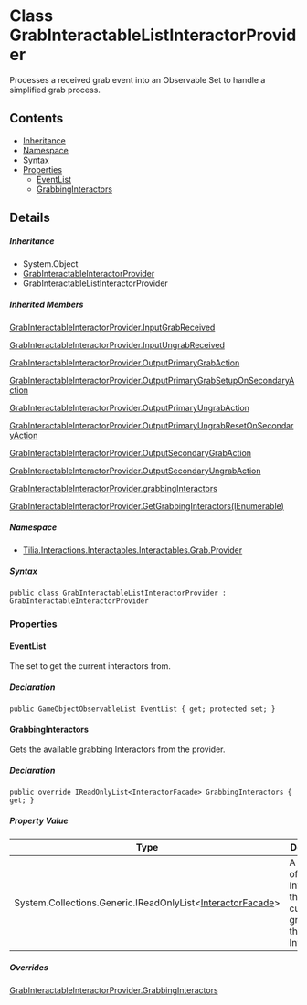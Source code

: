 # Class GrabInteractableListInteractorProvider

Processes a received grab event into an Observable Set to handle a simplified grab process.

## Contents

* [Inheritance]
* [Namespace]
* [Syntax]
* [Properties]
  * [EventList]
  * [GrabbingInteractors]

## Details

##### Inheritance

* System.Object
* [GrabInteractableInteractorProvider]
* GrabInteractableListInteractorProvider

##### Inherited Members

[GrabInteractableInteractorProvider.InputGrabReceived]

[GrabInteractableInteractorProvider.InputUngrabReceived]

[GrabInteractableInteractorProvider.OutputPrimaryGrabAction]

[GrabInteractableInteractorProvider.OutputPrimaryGrabSetupOnSecondaryAction]

[GrabInteractableInteractorProvider.OutputPrimaryUngrabAction]

[GrabInteractableInteractorProvider.OutputPrimaryUngrabResetOnSecondaryAction]

[GrabInteractableInteractorProvider.OutputSecondaryGrabAction]

[GrabInteractableInteractorProvider.OutputSecondaryUngrabAction]

[GrabInteractableInteractorProvider.grabbingInteractors]

[GrabInteractableInteractorProvider.GetGrabbingInteractors(IEnumerable<GameObject>)]

##### Namespace

* [Tilia.Interactions.Interactables.Interactables.Grab.Provider]

##### Syntax

```
public class GrabInteractableListInteractorProvider : GrabInteractableInteractorProvider
```

### Properties

#### EventList

The set to get the current interactors from.

##### Declaration

```
public GameObjectObservableList EventList { get; protected set; }
```

#### GrabbingInteractors

Gets the available grabbing Interactors from the provider.

##### Declaration

```
public override IReadOnlyList<InteractorFacade> GrabbingInteractors { get; }
```

##### Property Value

| Type | Description |
| --- | --- |
| System.Collections.Generic.IReadOnlyList<[InteractorFacade]\> | A collection of Interactors that are currently grabbing the Interactable. |

##### Overrides

[GrabInteractableInteractorProvider.GrabbingInteractors]

[GrabInteractableInteractorProvider]: GrabInteractableInteractorProvider.md
[GrabInteractableInteractorProvider.InputGrabReceived]: GrabInteractableInteractorProvider.md#Tilia_Interactions_Interactables_Interactables_Grab_Provider_GrabInteractableInteractorProvider_InputGrabReceived
[GrabInteractableInteractorProvider.InputUngrabReceived]: GrabInteractableInteractorProvider.md#Tilia_Interactions_Interactables_Interactables_Grab_Provider_GrabInteractableInteractorProvider_InputUngrabReceived
[GrabInteractableInteractorProvider.OutputPrimaryGrabAction]: GrabInteractableInteractorProvider.md#Tilia_Interactions_Interactables_Interactables_Grab_Provider_GrabInteractableInteractorProvider_OutputPrimaryGrabAction
[GrabInteractableInteractorProvider.OutputPrimaryGrabSetupOnSecondaryAction]: GrabInteractableInteractorProvider.md#Tilia_Interactions_Interactables_Interactables_Grab_Provider_GrabInteractableInteractorProvider_OutputPrimaryGrabSetupOnSecondaryAction
[GrabInteractableInteractorProvider.OutputPrimaryUngrabAction]: GrabInteractableInteractorProvider.md#Tilia_Interactions_Interactables_Interactables_Grab_Provider_GrabInteractableInteractorProvider_OutputPrimaryUngrabAction
[GrabInteractableInteractorProvider.OutputPrimaryUngrabResetOnSecondaryAction]: GrabInteractableInteractorProvider.md#Tilia_Interactions_Interactables_Interactables_Grab_Provider_GrabInteractableInteractorProvider_OutputPrimaryUngrabResetOnSecondaryAction
[GrabInteractableInteractorProvider.OutputSecondaryGrabAction]: GrabInteractableInteractorProvider.md#Tilia_Interactions_Interactables_Interactables_Grab_Provider_GrabInteractableInteractorProvider_OutputSecondaryGrabAction
[GrabInteractableInteractorProvider.OutputSecondaryUngrabAction]: GrabInteractableInteractorProvider.md#Tilia_Interactions_Interactables_Interactables_Grab_Provider_GrabInteractableInteractorProvider_OutputSecondaryUngrabAction
[GrabInteractableInteractorProvider.grabbingInteractors]: GrabInteractableInteractorProvider.md#Tilia_Interactions_Interactables_Interactables_Grab_Provider_GrabInteractableInteractorProvider_grabbingInteractors
[GrabInteractableInteractorProvider.GetGrabbingInteractors(IEnumerable<GameObject>)]: GrabInteractableInteractorProvider.md#Tilia_Interactions_Interactables_Interactables_Grab_Provider_GrabInteractableInteractorProvider_GetGrabbingInteractors_System_Collections_Generic_IEnumerable_GameObject__
[Tilia.Interactions.Interactables.Interactables.Grab.Provider]: README.md
[InteractorFacade]: ../../../Interactors/InteractorFacade.md
[GrabInteractableInteractorProvider.GrabbingInteractors]: GrabInteractableInteractorProvider.md#Tilia_Interactions_Interactables_Interactables_Grab_Provider_GrabInteractableInteractorProvider_GrabbingInteractors
[Inheritance]: #Inheritance
[Namespace]: #Namespace
[Syntax]: #Syntax
[Properties]: #Properties
[EventList]: #EventList
[GrabbingInteractors]: #GrabbingInteractors
